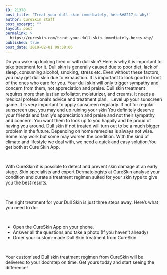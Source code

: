 ```yaml
---
ID: 21370
post_title: 'Treat your dull skin immediately, here&#8217;s why!'
author: CureSkin staff
post_excerpt: ""
layout: post
permalink: >
  https://cureskin.com/treat-your-dull-skin-immediately-heres-why/
published: true
post_date: 2019-02-01 09:38:06
---
```

<span style="font-weight: 400;">Do you wake up looking tired or with dull skin? Here is why it is important to take treatment for it.</span><span style="font-weight: 400;">
</span><span style="font-weight: 400;">
</span><span style="font-weight: 400;">Dull skin is generally caused due to poor diet, lack of sleep, consuming alcohol, smoking, stress etc. Even without these factors, you may get dull skin due to exhaustion. It is important to look good in front of the ones who care for you. Your dull skin will only trigger sympathy and concern from them, not appreciation and praise. </span><span style="font-weight: 400;">
</span><span style="font-weight: 400;">
</span><span style="font-weight: 400;">Dull skin treatment requires more than just an exfoliator, moisturizer, and creams. It needs a medical professional’s advice and treatment plan.  </span><span style="font-weight: 400;">
</span><span style="font-weight: 400;">Level up your sunscreen game. It is very important to apply sunscreen regularly. If not for regular sunscreen use, you may end up ruining your skin</span><span style="font-weight: 400;">
</span><span style="font-weight: 400;">
</span><span style="font-weight: 400;">You definitely deserve your friends and family’s appreciation and praise and not their sympathy and concern. You want them to look up to you happily and be proud of having you around.</span><span style="font-weight: 400;">
</span><span style="font-weight: 400;">
</span><span style="font-weight: 400;">Dull skin if not treated will turn out to be a much bigger problem in the future. Depending on home remedies is always not wise. Some may work but some may worsen the condition. With the kind of climate and lifestyle we deal with, we need a quick and easy solution.You get both at Cure Skin App. </span>

&nbsp;

<span style="font-weight: 400;">With CureSkin it is possible to detect and prevent skin damage at an early stage. Skin specialists and expert Dermatologists at CureSkin analyse your condition and curate a treatment regimen suited for your skin type to give you the best results. </span>

&nbsp;

<span style="font-weight: 400;">The right treatment for your Dull Skin is just three steps away. Here’s what you need to do:</span>

&nbsp;
<ul>
 	<li style="font-weight: 400;"><span style="font-weight: 400;">Open the CureSkin App on your phone.</span></li>
 	<li style="font-weight: 400;"><span style="font-weight: 400;">Answer all the questions and take a photo (If you haven’t already)</span></li>
 	<li style="font-weight: 400;"><span style="font-weight: 400;">Order your custom-made Dull Skin treatment from CureSkin</span></li>
</ul>
&nbsp;

<span style="font-weight: 400;">Your customised Dull skin treatment regimen from CureSkin will be delivered to your doorstep on time. Get yours today and start seeing the difference! </span>